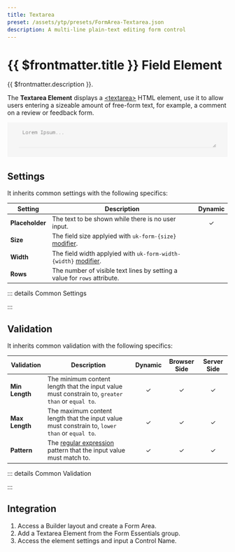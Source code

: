 ```yaml
---
title: Textarea
preset: /assets/ytp/presets/FormArea-Textarea.json
description: A multi-line plain-text editing form control
---
```


# {{ $frontmatter.title }} Field Element

{{ $frontmatter.description }}.

The **Textarea Element** displays a [\<textarea\>](https://developer.mozilla.org/en-US/docs/Web/HTML/Element/textarea) HTML element, use it to allow users entering a sizeable amount of free-form text, for example, a comment on a review or feedback form.

![Textarea Element](./assets/textarea.webp)

## Settings

It inherits common settings with the following specifics:

| Setting | Description | Dynamic |
| ------- | ----------- | :-----: |
| **Placeholder** | The text to be shown while there is no user input. | &#x2713; |
| **Size** | The field size applyied with `uk-form-{size}` [modifier](https://getuikit.com/docs/form#size-modifiers). |
| **Width** | The field width applyied with `uk-form-width-{width}` [modifier](https://getuikit.com/docs/form#width-modifiers). |
| **Rows** | The number of visible text lines by setting a value for `rows` attribute. |

::: details Common Settings
<!--@include: ./_partials/common-settings.md-->
:::

## Validation

It inherits common validation with the following specifics:

| Validation | Description | Dynamic | Browser Side | Server Side |
| ---------- | ----------- | :-----: | :----------: | :---------: |
| **Min Length** | The minimum content length that the input value must constrain to, `greater than` or `equal to`. | &#x2713; | &#x2713; | &#x2713; |
| **Max Length** | The maximum content length that the input value must constrain to, `lower than` or `equal to`. | &#x2713; | &#x2713; | &#x2713; |
| **Pattern** | The [regular expression](https://developer.mozilla.org/en-US/docs/Web/JavaScript/Guide/Regular_Expressions) pattern that the input value must match to. | &#x2713; | &#x2713; | &#x2713; |

::: details Common Validation
<!--@include: ./_partials/common-validation.md-->
:::

## Integration

1. Access a Builder layout and create a Form Area.
1. Add a Textarea Element from the Form Essentials group.
1. Access the element settings and input a Control Name.
